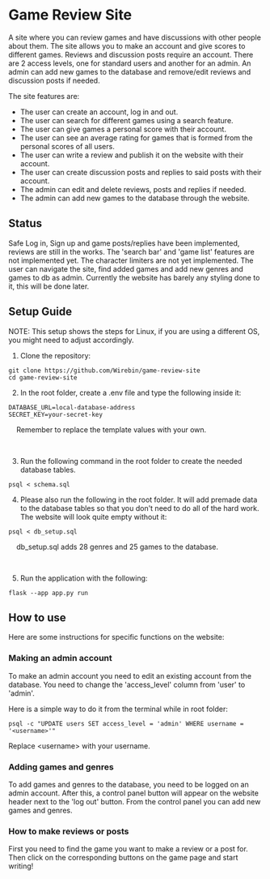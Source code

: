 # Game Review Site
A site where you can review games and have discussions with other people about them.
The site allows you to make an account and give scores to different games. Reviews and discussion posts require an account.
There are 2 access levels, one for standard users and another for an admin. An admin can add new games to the database and 
remove/edit reviews and discussion posts if needed.

The site features are:
* The user can create an account, log in and out.
* The user can search for different games using a search feature.
* The user can give games a personal score with their account.
* The user can see an average rating for games that is formed from the personal scores of all users.
* The user can write a review and publish it on the website with their account.
* The user can create discussion posts and replies to said posts with their account.
* The admin can edit and delete reviews, posts and replies if needed.
* The admin can add new games to the database through the website.

## Status

Safe Log in, Sign up and game posts/replies have been implemented, reviews are still in the works. The 'search bar' and 'game list' features are not implemented yet. The character limiters are not yet implemented. The user can navigate the site, find added games and add new genres and games to db as admin.
Currently the website has barely any styling done to it, this will be done later.

## Setup Guide

NOTE: This setup shows the steps for Linux, if you are using a different OS, you might need to adjust accordingly.

1. Clone the repository:

```shell
git clone https://github.com/Wirebin/game-review-site
cd game-review-site
```

2. In the root folder, create a .env file and type the following inside it:

```
DATABASE_URL=local-database-address
SECRET_KEY=your-secret-key
```
&nbsp;&nbsp;&nbsp;&nbsp;Remember to replace the template values with your own.

&nbsp;

3. Run the following command in the root folder to create the needed database tables.

```shell
psql < schema.sql
```

4. Please also run the following in the root folder. It will add premade data to the database tables so that you don't need to do all of the hard work. The website will look quite empty without it:

```shell
psql < db_setup.sql
```
&nbsp;&nbsp;&nbsp;&nbsp;db_setup.sql adds 28 genres and 25 games to the database.

&nbsp;

5. Run the application with the following:

```shell
flask --app app.py run
```

## How to use

Here are some instructions for specific functions on the website:

### Making an admin account

To make an admin account you need to edit an existing account from the database.
You need to change the 'access_level' column from 'user' to 'admin'.

Here is a simple way to do it from the terminal while in root folder:

```shell
psql -c "UPDATE users SET access_level = 'admin' WHERE username = '<username>'"
```
Replace &lt;username&gt; with your username.

### Adding games and genres

To add games and genres to the database, you need to be logged on an admin account.
After this, a control panel button will appear on the website header next to the 'log out' button.
From the control panel you can add new games and genres.

### How to make reviews or posts

First you need to find the game you want to make a review or a post for. Then click on the corresponding buttons on the game page and start writing!

